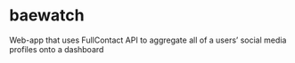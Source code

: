 # baewatch

Web-app that uses FullContact API to aggregate all of a users’ social media profiles onto a dashboard
